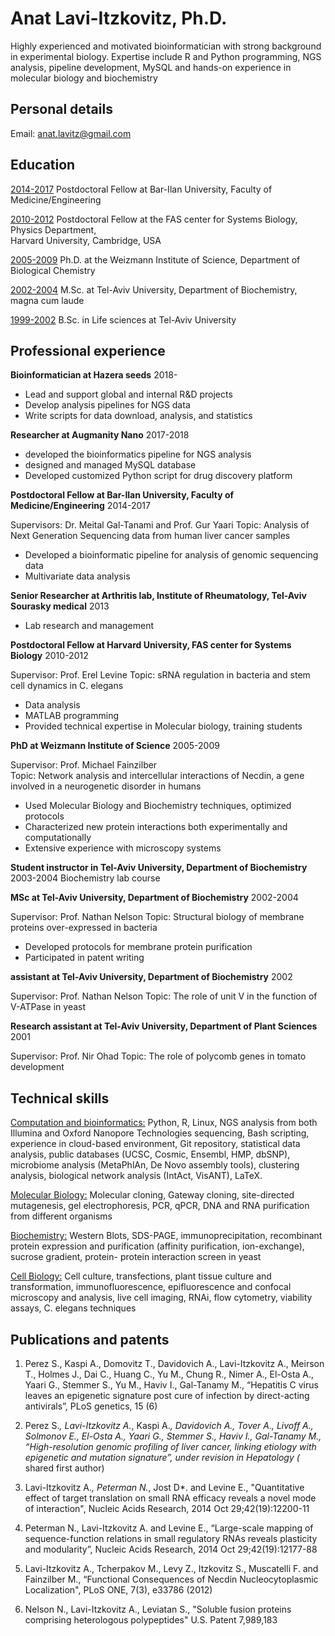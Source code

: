 # __Anat Lavi-Itzkovitz, Ph.D.__
Highly experienced and motivated bioinformatician with strong background in experimental biology. Expertise include R and Python programming, NGS analysis, pipeline development, MySQL and hands-on experience in molecular biology and biochemistry


## Personal details

Email: anat.lavitz@gmail.com

## Education

<ins>2014-2017</ins> Postdoctoral Fellow at Bar-Ilan University, Faculty of Medicine/Engineering 

<ins>2010-2012</ins> Postdoctoral Fellow at the FAS center for Systems Biology, Physics Department,  
Harvard University, Cambridge, USA
		 
<ins>2005-2009</ins>       Ph.D. at the Weizmann Institute of Science, Department of Biological Chemistry

<ins>2002-2004</ins>       M.Sc. at Tel-Aviv University, Department of Biochemistry, magna cum laude

<ins>1999-2002</ins>       B.Sc. in Life sciences at Tel-Aviv University


## Professional experience 
**Bioinformatician at Hazera seeds**    					                                   2018-
-	Lead and support global and internal R&D projects
-	Develop analysis pipelines for NGS data
-	Write scripts for data download, analysis, and statistics

**Researcher at Augmanity Nano**				         					   2017-2018
-   developed the bioinformatics pipeline for NGS analysis
-   designed and managed MySQL database
-   Developed customized Python script for drug discovery platform

**Postdoctoral Fellow at Bar-Ilan University, Faculty of Medicine/Engineering**	                                   2014-2017 

Supervisors: Dr. Meital Gal-Tanami and Prof. Gur Yaari 
Topic: Analysis of Next Generation Sequencing data from human liver cancer samples
-    Developed a bioinformatic pipeline for analysis of genomic sequencing data
-    Multivariate data analysis

**Senior Researcher at Arthritis lab, Institute of Rheumatology, Tel-Aviv Sourasky medical**	                   2013
-	Lab research and management 

**Postdoctoral Fellow at Harvard University, FAS center for Systems Biology**		    	                   2010-2012

Supervisor: Prof. Erel Levine
Topic: sRNA regulation in bacteria and stem cell dynamics in C. elegans
-    Data analysis
-    MATLAB programming
-    Provided technical expertise in Molecular biology, training students

**PhD at Weizmann Institute of Science**        						                   2005-2009

Supervisor: Prof. Michael Fainzilber	
Topic: Network analysis and intercellular interactions of Necdin, a gene involved in a neurogenetic disorder in humans

-    Used Molecular Biology and Biochemistry techniques, optimized protocols
-    Characterized new protein interactions both experimentally and computationally
-    Extensive experience with microscopy systems
 
**Student instructor in Tel-Aviv University, Department of Biochemistry**				           2003-2004
Biochemistry lab course

**MSc at Tel-Aviv University, Department of Biochemistry**	 				                   2002-2004

Supervisor: Prof. Nathan Nelson
Topic: Structural biology of membrane proteins over-expressed in bacteria
-    Developed protocols for membrane protein purification
-    Participated in patent writing 

**assistant at Tel-Aviv University, Department of Biochemistry**			                      2002

Supervisor: Prof. Nathan Nelson
Topic: The role of unit V in the function of V-ATPase in yeast

**Research assistant at Tel-Aviv University, Department of Plant Sciences**				              2001

Supervisor: Prof. Nir Ohad
Topic: The role of polycomb genes in tomato development
		
## Technical skills
<ins>Computation and bioinformatics:</ins> Python, R, Linux, NGS analysis from both Illumina and Oxford Nanopore Technologies sequencing, Bash scripting, experience in cloud-based environment, Git repository, statistical data analysis, public databases (UCSC, Cosmic, Ensembl, HMP, dbSNP), microbiome analysis (MetaPhlAn, De Novo assembly tools), clustering analysis, biological network analysis (IntAct, VisANT), LaTeX. 

<ins>Molecular Biology:</ins> Molecular cloning, Gateway cloning, site-directed mutagenesis, gel electrophoresis, PCR, qPCR, DNA and RNA purification from different organisms 
‬‬‬‬‬‬‬‬‬‬‬‬‬‬

<ins>Biochemistry:</ins> Western Blots, SDS-PAGE, immunoprecipitation, recombinant protein expression and ‬‬‬‬‬‬‬‬‬‬purification (affinity purification, ion-exchange), sucrose gradient, protein- ‬‬‬‬‬‬protein interaction screen in yeast 

<ins>Cell Biology:</ins> Cell culture, transfections, plant tissue culture and transformation, immunofluorescence, epifluorescence and   ‬‬‬‬‬‬‬‬‬confocal microscopy and analysis, live cell imaging, RNAi, flow cytometry, ‬‬‬‬‬‬‬‬‬‬‬‬‬viability assays, C. elegans techniques

## Publications and patents
	
1. Perez S., Kaspi A., Domovitz T., Davidovich A., Lavi-Itzkovitz A., Meirson T., Holmes J., Dai C., Huang C., Yu M., Chung R., Nimer A., El-Osta A., Yaari G., Stemmer S., Yu M., Haviv I., Gal-Tanamy M., “Hepatitis C virus leaves an epigenetic signature post cure of infection by direct-acting antivirals”, PLoS genetics, 15 (6)
	
2. Perez S.*, Lavi-Itzkovitz A.*, Kaspi A.*, Davidovich A., Tover A., Livoff A., Solmonov E., El-Osta A., Yaari G., Stemmer S., Haviv I., Gal-Tanamy M., “High-resolution genomic profiling of liver cancer, linking etiology with epigenetic and mutation signature”, under revision in Hepatology (* shared first author)
	
3. Lavi-Itzkovitz A.*, Peterman N.*, Jost D*. and Levine E., "Quantitative effect of target translation on small RNA efficacy reveals a novel mode of interaction", Nucleic Acids Research, 2014 Oct 29;42(19):12200-11
	
4. Peterman N., Lavi-Itzkovitz A. and Levine E., “Large-scale mapping of sequence-function relations in small regulatory RNAs reveals plasticity and modularity”, Nucleic Acids Research, 2014 Oct 29;42(19):12177-88
	
5. Lavi-Itzkovitz A., Tcherpakov M., Levy Z., Itzkovitz S., Muscatelli F. and Fainzilber M., “Functional Consequences of Necdin Nucleocytoplasmic Localization", PLoS ONE, 7(3), e33786 (2012)
	
6. Nelson N., Lavi-Itzkovitz A., Leviatan S., "Soluble fusion proteins comprising heterologous polypeptides" U.S. Patent 7,989,183
